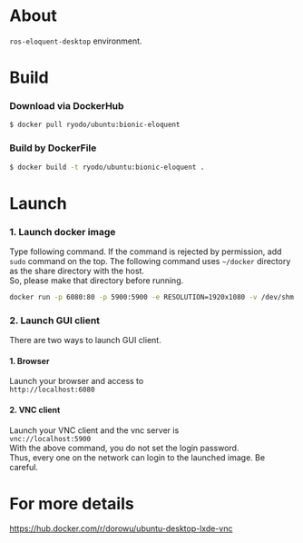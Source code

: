 # About
`ros-eloquent-desktop` environment.  

# Build
### Download via DockerHub
```bash
$ docker pull ryodo/ubuntu:bionic-eloquent
```
### Build by DockerFile
```bash
$ docker build -t ryodo/ubuntu:bionic-eloquent .
```

# Launch
### 1. Launch docker image
Type following command.
If the command is rejected by permission, add `sudo` command on the top.
The following command uses `~/docker` directory as the share directory with the host.  
So, please make that directory before running.
```bash
docker run -p 6080:80 -p 5900:5900 -e RESOLUTION=1920x1080 -v /dev/shm:/dev/shm -v /media:/media -v ~/docker:/home/ubuntu/docker ryodo/ubuntu:bionic-eloquent
```
### 2. Launch GUI client
There are two ways to launch GUI client.
#### 1. Browser
Launch your browser and access to  
`http://localhost:6080`
#### 2. VNC client
Launch your VNC client and the vnc server is  
`vnc://localhost:5900`  
With the above command, you do not set the login password.  
Thus, every one on the network can login to the launched image. Be careful.

# For more details
https://hub.docker.com/r/dorowu/ubuntu-desktop-lxde-vnc
